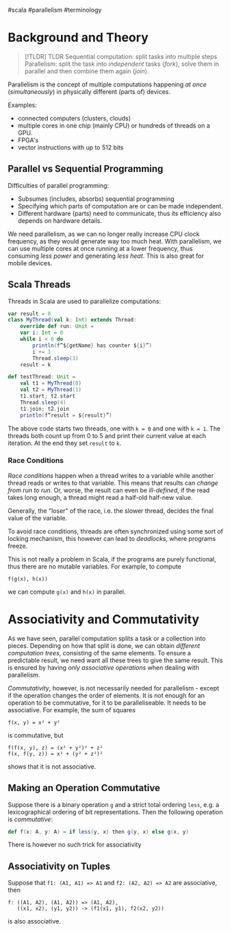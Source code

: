 #scala #parallelism #terminology 

# Background and Theory
> [!TLDR] TLDR
> Sequential computation: split tasks into multiple steps
> Parallelism: split the task into *independent* tasks (*fork*), solve them in parallel and then combine them again (*join*).

Parallelism is the concept of multiple computations happening *at once* (*simultaneously*) in physically different (parts of) devices.

Examples:
- connected computers (clusters, clouds)
- multiple cores in one chip (mainly CPU) or hundreds of threads on a GPU.
- FPGA's
- vector instructions with up to 512 bits

## Parallel vs Sequential Programming

Difficulties of parallel programming:
- Subsumes (includes, absorbs) sequential programming
- Specifying which parts of computation are or can be made independent.
- Different hardware (parts) need to communicate, thus its efficiency also depends on hardware details.

We need parallelism, as we can no longer really increase CPU clock frequency, as they would generate way too much heat.
With parallelism, we can use multiple cores at once running at a lower frequency, thus consuming *less power* and generating *less heat*. This is also great for mobile devices.

## Scala Threads
Threads in Scala are used to parallelize computations:
```Scala
var result = 0
class MyThread(val k: Int) extends Thread:
	override def run: Unit =
	var i: Int = 0
	while i < 6 do
		println(f”${getName} has counter ${i}”)
		i += 1
		Thread.sleep(3)
	result = k

def testThread: Unit =
	val t1 = MyThread(0)
	val t2 = MyThread(1)
	t1.start; t2.start
	Thread.sleep(4)
	t1.join; t2.join
	println(f”result = ${result}”)
```
The above code starts two threads, one with `k = 0` and one with `k = 1`. The threads both count up from 0 to 5 and print their current value at each iteration. At the end they set `result` to `k`.

### Race Conditions
*Race conditions* happen when a thread writes to a variable while another thread reads or writes to that variable.
This means that results can *change from run to run*.
Or, worse, the result can even be *ill-defined*, if the read takes long enough, a thread might read a half-old half-new value.

Generally, the "loser" of the race, i.e. the slower thread, decides the final value of the variable.

To avoid race conditions, threads are often synchronized using some sort of locking mechanism, this however can lead to *deadlocks*, where programs freeze.

This is not really a problem in Scala, if the programs are purely functional, thus there are no mutable variables.
For example, to compute
```
f(g(x), h(x))
```
we can compute `g(x)` and `h(x)` in parallel.

# Associativity and Commutativity
As we have seen, parallel computation splits a task or a collection into pieces. Depending on how that split is done, we can obtain *different computation trees*, consisting of the same elements.
To ensure a predictable result, we need want all these trees to give the same result. This is ensured by having *only associative operations* when dealing with parallelism.

*Commutativity*, however, is not necessarily needed for parallelism - except if the operation changes the order of elements.
It is not enough for an operation to be commutative, for it to be paralleliseable. It needs to be associative.
For example, the sum of squares
```
f(x, y) = x² + y²
```
is commutative, but
```
f(f(x, y), z) = (x² + y²)² + z²
f(x, f(y, z)) = x² + (y² + z²)²
```
shows that it is not associative.

## Making an Operation Commutative
Suppose there is a binary operation `g` and a strict total ordering `less`, e.g. a lexicographical ordering of bit representations.
Then the following operation is *commutative*:
```Scala
def f(x: A, y: A) = if less(y, x) then g(y, x) else g(x, y)
```

There is however no such trick for associativity

## Associativity on Tuples
Suppose that `f1: (A1, A1) => A1` and `f2: (A2, A2) => A2` are associative, then 
```
f: ((A1, A2), (A1, A2)) => (A1, A2), 
   ((x1, x2), (y1, y2)) -> (f1(x1, y1), f2(x2, y2))
```
is also associative.